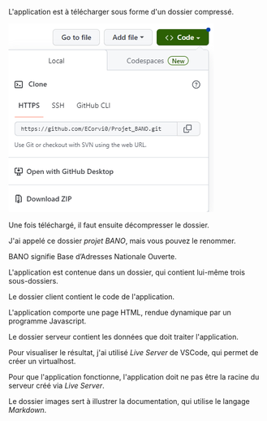 L'application est à télécharger sous forme d'un dossier compressé.

![Image téléchargement](Images/Download.PNG)

Une fois téléchargé, il faut ensuite décompresser le dossier.


J'ai appelé ce dossier _projet BANO_, mais vous pouvez le renommer.

BANO signifie Base d’Adresses Nationale Ouverte.

L'application est contenue dans un dossier, qui contient lui-même trois sous-dossiers.

Le dossier client contient le code de l'application.

L'application comporte une page HTML, rendue dynamique par un programme Javascript.

Le dossier serveur contient les données que doit traiter l'application.

Pour visualiser le résultat, j'ai utilisé _Live Server_ de VSCode, qui permet de créer un virtualhost.

Pour que l'application fonctionne, l'application doit ne pas être la racine du serveur créé via _Live Server_.

Le dossier images sert à illustrer la documentation, qui utilise le langage _Markdown_.
